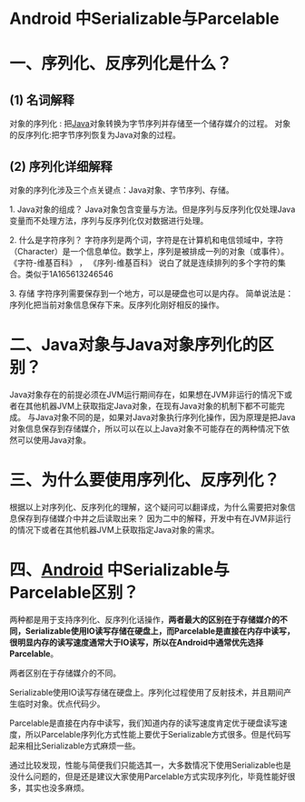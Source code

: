 Android 中Serializable与Parcelable
===


# 一、序列化、反序列化是什么？

## (1) 名词解释

对象的序列化 : 把[Java](http://www.2cto.com/kf/ware/Java/)对象转换为字节序列并存储至一个储存媒介的过程。
对象的反序列化:把字节序列恢复为Java对象的过程。

## (2) 序列化详细解释

对象的序列化涉及三个点关键点：Java对象、字节序列、存储。

1\. Java对象的组成？
Java对象包含变量与方法。但是序列与反序列化仅处理Java变量而不处理方法，序列与反序列化仅对数据进行处理。

2\. 什么是字符序列？
字符序列是两个词，字符是在计算机和电信领域中，字符（Character）是一个信息单位。数学上，序列是被排成一列的对象（或事件）。
《字符-维基百科》 ， 《序列-维基百科》 说白了就是连续排列的多个字符的集合。类似于1A165613246546

3\. 存储
字符序列需要保存到一个地方，可以是硬盘也可以是内存。
简单说法是：序列化把当前对象信息保存下来。反序列化刚好相反的操作。

# 二、Java对象与Java对象序列化的区别？

Java对象存在的前提必须在JVM运行期间存在，如果想在JVM非运行的情况下或者在其他机器JVM上获取指定Java对象，在现有Java对象的机制下都不可能完成。
与Java对象不同的是，如果对Java对象执行序列化操作，因为原理是把Java对象信息保存到存储媒介，所以可以在以上Java对象不可能存在的两种情况下依然可以使用Java对象。

# 三、为什么要使用序列化、反序列化？

根据以上对序列化、反序列化的理解，这个疑问可以翻译成，为什么需要把对象信息保存到存储媒介中并之后读取出来？
因为二中的解释，开发中有在JVM非运行的情况下或者在其他机器JVM上获取指定Java对象的需求。

# 四、[Android](http://www.2cto.com/kf/yidong/Android/) 中Serializable与Parcelable区别？

两种都是用于支持序列化、反序列化话操作，**两者最大的区别在于存储媒介的不同，Serializable使用IO读写存储在硬盘上，而Parcelable是直接在内存中读写，很明显内存的读写速度通常大于IO读写，所以在Android中通常优先选择Parcelable**。

两者区别在于存储媒介的不同。

Serializable使用IO读写存储在硬盘上。序列化过程使用了反射技术，并且期间产生临时对象。优点代码少。

Parcelable是直接在内存中读写，我们知道内存的读写速度肯定优于硬盘读写速度，所以Parcelable序列化方式性能上要优于Serializable方式很多。但是代码写起来相比Serializable方式麻烦一些。

通过比较发现，性能与简便我们只能选其一，大多数情况下使用Serializable也是没什么问题的，但是还是建议大家使用Parcelable方式实现序列化，毕竟性能好很多，其实也没多麻烦。
